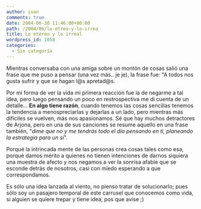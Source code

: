 ```yaml
---
author: ivan
comments: true
date: 2004-06-30 11:46:00+00:00
path: /2004/06/lo-etreo-y-lo-irrea
title: Lo etéreo y lo irreal
wordpress_id: 1058
categories:
  - Sin categoría
---
```


Mientras conversaba con una amiga sobre un montón de cosas salió una frase que me puso a pensar (una vez más.. je je), la frase fue: "A todos nos gusta sufrir y que se hagan l@s apretad@s.

Por mi forma de ver la vida mi primera reacción fue la de negarme a tal idea, pero luego pensando un poco en restrospectiva me di cuenta de un detalle... **En algo tiene razón**, cuando tenemos las cosas sencillas tenemos la tendencia a menospreciarlas y dejarlas a un lado, pero mientras más difíciles se vuelven, más nos apasionamos. Sé que hay muchos detractores de Arjona, pero en una de sus canciones se resume aquello en una frase también, "_dime que no y me tendrás todo el día pensando en ti, planeando la estrategia para un sí_".

Porqué la intrincada mente de las personas crea cosas tales como esa, porqué damos mérito a quienes no tienen intenciones de darnos siquiera una muestra de afecto y nos negamos a ver la sonrisa afable que se esconde detrás de nosotros, casi con miedo esperando a que correspondamos.

Es sólo una idea lanzada al viento, no pienso tratar de solucionarlo; pues sólo soy un pasajero temporal de este carrusel que conocemos como vida, si alguien se quiere trepar y tiene idea, pos que avise ;)
